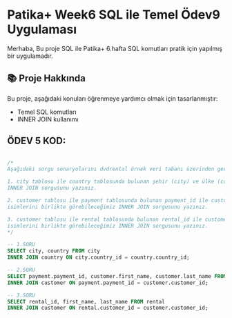 # Patika+ Week6 SQL ile Temel Ödev9 Uygulaması
Merhaba,
Bu proje SQL ile Patika+ 6.hafta SQL komutları pratik için yapılmış bir uygulamadır.

## 📚 Proje Hakkında
Bu proje, aşağıdaki konuları öğrenmeye yardımcı olmak için tasarlanmıştır:
- Temel SQL komutları
- INNER JOIN kullanımı


## ÖDEV 5 KOD:
```sql

/*
Aşağıdaki sorgu senaryolarını dvdrental örnek veri tabanı üzerinden gerçekleştiriniz.

1. city tablosu ile country tablosunda bulunan şehir (city) ve ülke (country) isimlerini birlikte görebileceğimiz
INNER JOIN sorgusunu yazınız.

2. customer tablosu ile payment tablosunda bulunan payment_id ile customer tablosundaki first_name ve last_name 
isimlerini birlikte görebileceğimiz INNER JOIN sorgusunu yazınız.

3. customer tablosu ile rental tablosunda bulunan rental_id ile customer tablosundaki first_name ve last_name 
isimlerini birlikte görebileceğimiz INNER JOIN sorgusunu yazınız.
*/

-- 1.SORU
SELECT city, country FROM city
INNER JOIN country ON city.country_id = country.country_id;

-- 2.SORU
SELECT payment.payment_id, customer.first_name, customer.last_name FROM payment
INNER JOIN customer ON payment.payment_id = customer.customer_id;

-- 3.SORU
SELECT rental_id, first_name, last_name FROM rental
INNER JOIN customer ON rental.customer_id = customer.customer_id;

```
